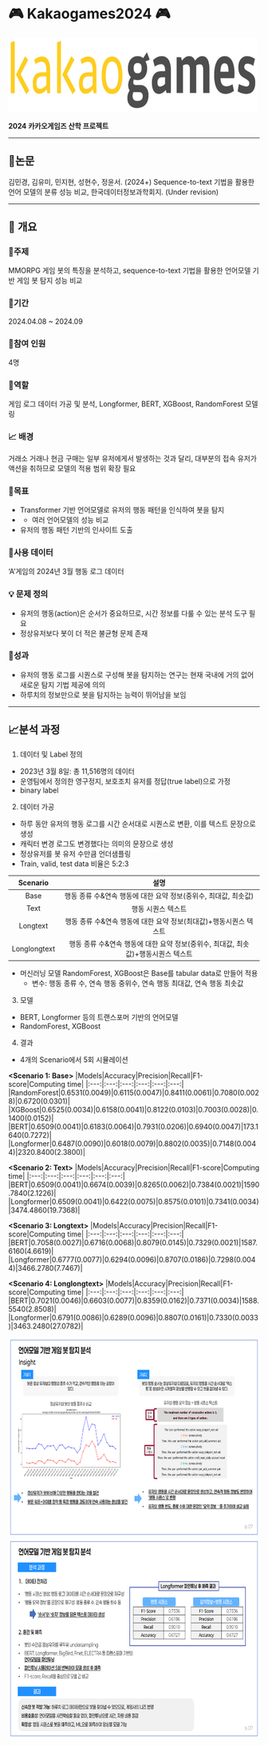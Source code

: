 # :video_game: Kakaogames2024 :video_game:

<img src="./kakaogames_image2024/카겜.jpeg" width="500" height="150"/>


**2024 카카오게임즈 산학 프로젝트**

----------------------

## :scroll:논문

김민경, 김유미, 민지현, 성현수, 정윤서. (2024+) Sequence-to-text 기법을 활용한 언어 모델의 분류 성능 비교, 한국데이터정보과학회지. (Under revision)

----------


## :book: 개요

### :dart:주제

MMORPG 게임 봇의 특징을 분석하고, sequence-to-text 기법을 활용한 언어모델 기반 게임 봇 탐지 성능 비교

### :calendar:기간

2024.04.08 ~ 2024.09

### :busts_in_silhouette:참여 인원

4명

### :memo:역할

게임 로그 데이터 가공 및 분석, Longformer, BERT, XGBoost, RandomForest 모델링

### :chart_with_upwards_trend: 배경
거래소 거래나 현금 구매는 일부 유저에게서 발생하는 것과 달리, 대부분의 접속 유저가 액션을 취하므로 모델의 적용 범위 확장 필요


### :triangular_flag_on_post:목표
- Transformer 기반 언어모델로 유저의 행동 패턴을 인식하여 봇을 탐지
- - 여러 언어모델의 성능 비교
- 유저의 행동 패턴 기반의 인사이트 도출


### :open_file_folder:사용 데이터
‘A’게임의 2024년 3월 행동 로그 데이터

### :bulb: 문제 정의
- 유저의 행동(action)은 순서가 중요하므로, 시간 정보를 다룰 수 있는 분석 도구 필요
- 정상유저보다 봇이 더 적은 불균형 문제 존재

### :crown:성과
- 유저의 행동 로그를 시퀀스로 구성해 봇을 탐지하는 연구는 현재 국내에 거의 없어 새로운 탐지 기법 제공에 의의
- 하루치의 정보만으로 봇을 탐지하는 능력이 뛰어남을 보임

---------

## :chart_with_upwards_trend:분석 과정

1. 데이터 및 Label 정의
- 2023년 3월 8일: 총 11,516명의 데이터
- 운영팀에서 정의한 영구정지, 보호조치 유저를 정답(true label)으로 가정
- binary label

2. 데이터 가공
- 하루 동안 유저의 행동 로그를 시간 순서대로 시퀀스로 변환, 이를 텍스트 문장으로 생성
- 캐릭터 변경 로그도 변경했다는 의미의 문장으로 생성
- 정상유저를 봇 유저 수만큼 언더샘플링
- Train, valid, test data 비율은 5:2:3

|Scenario|설명|
|:---:|:---:|
|Base|행동 종류 수&연속 행동에 대한 요약 정보(중위수, 최대값, 최솟값)|
|Text|행동 시퀀스 텍스트|
|Longtext|행동 종류 수&연속 행동에 대한 요약 정보(최대값)+행동시퀀스 텍스트|
|Longlongtext|행동 종류 수&연속 행동에 대한 요약 정보(중위수, 최대값, 최솟값)+행동시퀀스 텍스트|

- 머신러닝 모델 RandomForest, XGBoost은 Base를 tabular data로 만들어 적용
  - 변수: 행동 종류 수, 연속 행동 중위수, 연속 행동 최대값, 연속 행동 최솟값

3. 모델
- BERT, Longformer 등의 트랜스포머 기반의 언어모델
- RandomForest, XGBoost

4. 결과
- 4개의 Scenario에서 5회 시뮬레이션


**<Scenario 1: Base>**
|Models|Accuracy|Precision|Recall|F1-score|Computing time|
|:---:|:---:|:---:|:---:|:---:|:---:|
|RandomForest|0.6531(0.0049)|0.6115(0.0047)|0.8411(0.0061)|0.7080(0.0028)|0.6720(0.0301)|
|XGBoost|0.6525(0.0034)|0.6158(0.0041)|0.8122(0.0103)|0.7003(0.0028)|0.1400(0.0152)|
|BERT|0.6509(0.0041)|0.6183(0.0064)|0.7931(0.0206)|0.6940(0.0047)|173.1640(0.7272)|
|Longformer|0.6487(0.0090)|0.6018(0.0079)|0.8802(0.0035)|0.7148(0.0044)|2320.8400(2.3800)|

**<Scenario 2: Text>**
|Models|Accuracy|Precision|Recall|F1-score|Computing time|
|:---:|:---:|:---:|:---:|:---:|:---:|
|BERT|0.6509(0.0041)|0.6674(0.0039)|0.8265(0.0062)|0.7384(0.0021)|1590.7840(2.1226)|
|Longformer|0.6509(0.0041)|0.6422(0.0075)|0.8575(0.0101)|0.7341(0.0034)|3474.4860(19.7368)|

**<Scenario 3: Longtext>**
|Models|Accuracy|Precision|Recall|F1-score|Computing time|
|:---:|:---:|:---:|:---:|:---:|:---:|
|BERT|0.7058(0.0027)|0.6716(0.0068)|0.8079(0.0145)|0.7329(0.0021)|1587.6160(4.6619)|
|Longformer|0.6777(0.0077)|0.6294(0.0096)|0.8707(0.0186)|0.7298(0.0044)|3466.2780(7.7467)|

**<Scenario 4: Longlongtext>**
|Models|Accuracy|Precision|Recall|F1-score|Computing time|
|:---:|:---:|:---:|:---:|:---:|:---:|
|BERT|0.7021(0.0046)|0.6603(0.0077)|0.8359(0.0162)|0.7371(0.0034)|1588.5540(2.8508)|
|Longformer|0.6791(0.0086)|0.6289(0.0096)|0.8807(0.0161)|0.7330(0.0033)|3463.2480(27.0782)|


<img src="./kakaogames_image2024/취업 포트폴리오 최종_8.png" width="800" height="400"/>
<img src="./kakaogames_image2024/취업 포트폴리오 최종_9.png" width="800" height="400"/>
